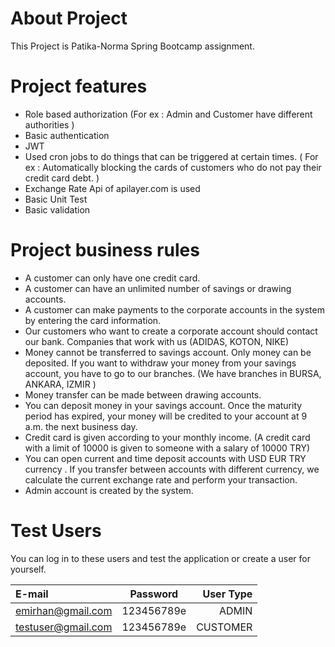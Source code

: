 # About Project
This Project is Patika-Norma Spring Bootcamp assignment.
# Project features
- Role based authorization (For ex : Admin and Customer have different authorities )
- Basic authentication
- JWT
- Used cron jobs to do things that can be triggered at certain times. ( For ex : Automatically blocking the cards of customers who do not pay their credit card debt. )
- Exchange Rate Api of apilayer.com is used
- Basic Unit Test
- Basic validation
# Project business rules
- A customer can only have one credit card.
- A customer can have an unlimited number of savings or drawing accounts.
- A customer can make payments to the corporate accounts in the system by entering the card information.
- Our customers who want to create a corporate account should contact our bank. Companies that work with us (ADIDAS, KOTON, NIKE)
- Money cannot be transferred to savings account. Only money can be deposited. If you want to withdraw your money from your savings account, you have to go to our branches. (We have branches in BURSA, ANKARA, IZMIR )
- Money transfer can be made between drawing accounts.
- You can deposit money in your savings account. Once the maturity period has expired, your money will be credited to your account at 9 a.m. the next business day.
- Credit card is given according to your monthly income. (A credit card with a limit of 10000 is given to someone with a salary of 10000 TRY)
- You can open current and time deposit accounts with USD EUR TRY currency . If you transfer between accounts with different currency, we calculate the current exchange rate and perform your transaction.
- Admin account is created by the system.
# Test Users
You can log in to these users and test the application or create a user for yourself.

| E-mail  | Password  | User Type |
| :------------ |:---------------:| -----:|
| emirhan@gmail.com     | 123456789e | ADMIN |
| testuser@gmail.com      | 123456789e| CUSTOMER  |

